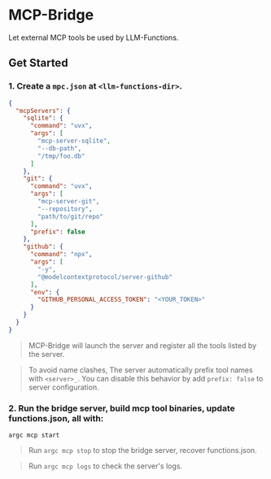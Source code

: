 # MCP-Bridge

Let external MCP tools be used by LLM-Functions.

## Get Started

### 1. Create a `mpc.json` at `<llm-functions-dir>`.

```json
{
  "mcpServers": {
    "sqlite": {
      "command": "uvx",
      "args": [
        "mcp-server-sqlite",
        "--db-path",
        "/tmp/foo.db"
      ]
    },
    "git": {
      "command": "uvx",
      "args": [
        "mcp-server-git",
        "--repository",
        "path/to/git/repo"
      ],
      "prefix": false
    },
    "github": {
      "command": "npx",
      "args": [
        "-y",
        "@modelcontextprotocol/server-github"
      ],
      "env": {
        "GITHUB_PERSONAL_ACCESS_TOKEN": "<YOUR_TOKEN>"
      }
    }
  }
}
```

> MCP-Bridge will launch the server and register all the tools listed by the server. 

> To avoid name clashes, The server automatically prefix tool names with `<server>_`. You can disable this behavior by add `prefix: false` to server configuration.

### 2. Run the bridge server, build mcp tool binaries, update functions.json, all with:

```
argc mcp start
```

> Run `argc mcp stop` to stop the bridge server, recover functions.json.

> Run `argc mcp logs` to check the server's logs.